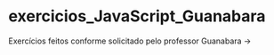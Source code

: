 # exercicios_JavaScript_Guanabara
Exercícios feitos conforme solicitado pelo professor Guanabara ->
